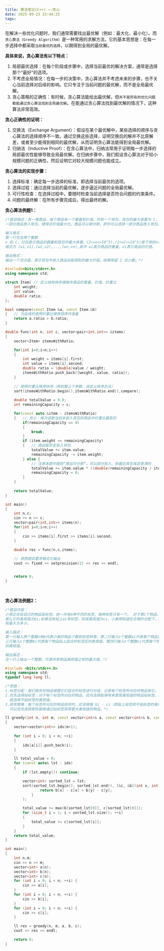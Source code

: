 ```yaml
---
title: 算法笔记(C++) ——贪心
date: 2025-09-23 15:44:25
tags:
---
```



在解决一些优化问题时，我们通常需要找出最优解（例如：最大化、最小化）。而`贪心算法（Greedy Algorithm）`是一种常用的求解方法，它的基本思想是：在每一步选择中都采取`当前最优的选择`，以期得到全局的最优解。  

__具体来说，贪心算法有以下特点：__
1. 局部最优选择：在每个阶段或步骤中，选择当前最优的解决方案，通常是选择那个“最好”的选项。
2. 不考虑全局情况：在每一步的决策中，贪心算法并不考虑未来的步骤，也不关心当前选择对后续的影响。它只专注于当前问题的最优解，而不是全局最优解。
3. 贪心策略的正确性：有时候，贪心算法能给出最优解，但`并不是所有的优化问题都能通过贪心算法找到全局最优解`。在能通过贪心算法找到最优解的情况下，这种算法非常高效。


__贪心正确性的证明：__
1. 交换法（Exchange Argument）：假设在某个最优解中，某些选择的顺序与贪心算法的选择顺序不一致。通过交换这些选择，证明交换后的解并不比原解差，或者至少能得到相同的最优解，从而证明贪心算法能得到全局最优解。
2. 归纳法（Inductive Proof）：在贪心算法中，归纳法常用于证明每一步选择的局部最优性能够导致全局最优解。在归纳步骤中，我们假设贪心算法对于较小规模问题的正确性，然后证明它对较大规模问题也能成立。

__贪心算法的实现步骤：__
1. 选择标准：确定每一步选择的标准，即选择当前最优的选项。
2. 选择过程：通过选择当前的最优解，逐步逼近问题的全局最优解。
3. 可行性检查：在选择过程中，要随时检查当前选择是否符合问题的约束条件。
4. 问题的最终解：在所有步骤完成后，得出最终的解。

__贪心算法例题1：__
```c++
/*题目描述：有一堆商品，每个商品有一个重量和价值。你有一个背包，背包的最大承重为 C，你需要从商品中选择
一部分商品放入背包，使得总价值最大化。商品可以被分割，即你可以选择一部分商品放入背包。

输入格式：
第一行包含两个整数 
n 和 C，分别表示商品的数量和背包的最大承重。(2<=n<=10^5),(1<=C<=10^5)接下来的n行，每行包含 2 个整数，
格式为 (w1,v1),(w2,v2),...,(wn,vn),其中 wi表示商品的重量，vi表示商品的价值。

输出格式：
输出一个浮点值，表示背包中放入商品后能得到的最大价值。结果保留 2 位小数。*/

#include<bits/stdc++.h>
using namespace std;

struct Item{ // 定义结构体存储每件商品的重量、价值、价重比
    int weight;
    int value;
    double ratio;
};

bool compare(const Item &a, const Item &b)
{   // 为后续的依照价重比降序排序作准备
    return a.ratio > b.ratio;
}

double func(int n, int c, vector<pair<int,int>> &items)
{
    vector<Item> itemsWithRatio;

    for(int i=0;i<n;i++)
    {
        int weight = items[i].first;
        int value = items[i].second;
        double ratio = (double)value / weight;
        itemsWithRatio.push_back({weight, value, ratio});
    }
    
    // 按照价重比降序排序（用到第三个参数，自定义排序办法）
    sort(itemsWithRatio.begin(),itemsWithRatio.end(),compare);
    
    double totalValue = 0.0;
    int remainingCapacity = c;

    for(const auto &item : itemsWithRatio)
    {   // 贪心：每次选取当前未装入背包的商品中价重比最高的
        if(remainingCapacity == 0)
        {
            break;
        }
        if (item.weight <= remainingCapacity)
        {   // 商品能完全放入背包
            totalValue += item.value;
            remainingCapacity -= item.weight;
        } else {  
            // 注意本题中提到“商品可分割”，可以部分放入，到最后背包肯定是满的
            totalValue += item.value * ((double)remainingCapacity / item.weight);
            remainingCapacity = 0;
        }
    }
    
    return totalValue;
}

int main()
{
    int n,c;
    cin >> n >> c;
    vector<pair<int,int>> items(n);
    for(int i=0;i<n;i++)
    {
        cin >> items[i].first >> items[i].second;
    }

    double res = func(n,c,items);
    
    // 依照题目要求格式化输出
    cout << fixed << setprecision(2) << res << endl;


    return 0;
}
```
<br>

__贪心算法例题2：__
```c++
/*题目内容：
小塔正在给自己的物品贴标签。她一共有m种不同的标签，每种标签只有一个。 对于第i个物品，如果贴上ai号标签，
那么它的美观值为bi;如果没有贴上ai号标签，则其美观值为ci。小美想知道在合理的分配下，所有物品的美观值之
和最大为多少。

输入描述：
第一行输入两个整数n和m代表小美的物品个数和标签种类。第二行输入n个整数ai代表每个物品适合的标签种类. 第
三行输入n个整数bi代表每个物品贴上适合的标签后的美观值。第四行输入n个整数ci代表每个物品未贴上适合标签时
的美观值。

输出描述：
在一行上输出一个整数，代表所有物品美观值之和的最大值。*/

#include <bits/stdc++.h>
using namespace std;
typedef long long ll;

/*思路：
1.标签分配：我们首先将物品根据它们适合的标签进行分组，记录每个标签所对应的物品索引。
2.优先选择贴标签：对于每个标签所对应的物品，优先选择能够带来更高美观值的物品贴标签。如果物品不能贴标签，
  就选择不贴标签的美观值。
3.排序策略：每个标签所对应的物品排序时，应该根据 bi - ci（即贴上标签和不贴标签的美观值差）来排序。这样
  可以优先选择那些能够通过贴标签获得更大美观值的物品。*/

ll greedy(int n, int m, const vector<int>& a, const vector<int>& b, const vector<int>& c)
{
    vector<vector<int>> idx(m+1);
    
    for (int i = 0; i < n; ++i)
    {
        idx[a[i]].push_back(i);
    }

    ll total_value = 0;
    for (const auto& lst : idx)
    {
        if (lst.empty()) continue;

        vector<int> sorted_lst = lst;
        sort(sorted_lst.begin(), sorted_lst.end(), [&c, &b](int x, int y) {
                return b[x] - c[x] > b[y] - c[y];
            }
        );

        total_value += max(b[sorted_lst[0]], c[sorted_lst[0]]);
        for (size_t i = 1; i < sorted_lst.size(); ++i)
        {
            total_value += c[sorted_lst[i]];
        }
    }
    return total_value;
}

int main()
{
    int n,m;
    cin >> n >> m;
    vector<int> a(n);
    vector<int> b(n);
    vector<int> c(n);
    for (int i = 0; i < n; ++i) {
        cin >> a[i];
    }
    for (int i = 0; i < n; ++i) {
        cin >> b[i];
    }
    for (int i = 0; i < n; ++i) {
        cin >> c[i];
    }

    ll res = greedy(n, m, a, b, c);
    cout << res << endl;

    return 0;
}
```